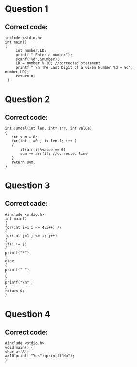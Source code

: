 # Question 1

## Correct code:
```
include <stdio.h>
int main()
{
     int number,LD;
     printf(" Enter a number");
     scanf("%d",&number);
     LD = number % 10; //corrected statement
     printf(" \n The Last Digit of a Given Number %d = %d", number,LD);
     return 0;
 }
 ```
 
 # Question 2
 
 ## Correct code:
 ```
int sumcal(int len, int* arr, int value)
{
    int sum = 0;
    for(int i =0 ; i< len-1; i++ )
    {
        if(arr[i]%value == 0)
        sum += arr[i]; //corrected line
    }
    return sum;
}
```


# Question 3

## Correct cade:
```
#include <stdio.h>
int main()
{
for(int i=1;i <= 4;i++) //
{
for(int j=1;j <= i; j++)
{
if(i != j)
{
printf("*");
}
else
{
printf(" ");
}
}
printf("\n");
}
return 0;
}
```

# Question 4

## Correct code:
```
#include <stdio.h>
void main() {
char a='A';
a>10?printf("Yes"):printf("No");
}
```
